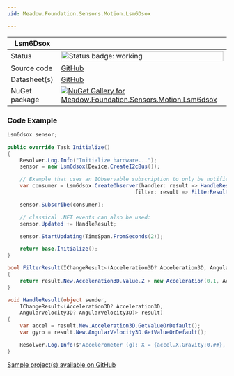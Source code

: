 ```yaml
---
uid: Meadow.Foundation.Sensors.Motion.Lsm6Dsox

---
```


| Lsm6Dsox | |
|--------|--------|
| Status | <img src="https://img.shields.io/badge/Working-brightgreen" style="width: auto; height: -webkit-fill-available;" alt="Status badge: working" /> |
| Source code | [GitHub](https://github.com/WildernessLabs/Meadow.Foundation/tree/main/Source/Meadow.Foundation.Peripherals/Sensors.Motion.Lsm6Dsox) |
| Datasheet(s) | [GitHub](https://github.com/WildernessLabs/Meadow.Foundation/tree/main/Source/Meadow.Foundation.Peripherals/Sensors.Motion.Lsm6Dsox/Datasheet) |
| NuGet package | <a href="https://www.nuget.org/packages/Meadow.Foundation.Sensors.Motion.Lsm6dsox/" target="_blank"><img src="https://img.shields.io/nuget/v/Meadow.Foundation.Sensors.Motion.Lsm6dsox.svg?label=Meadow.Foundation.Sensors.Motion.Lsm6dsox" alt="NuGet Gallery for Meadow.Foundation.Sensors.Motion.Lsm6dsox" /></a> |

### Code Example

```csharp
Lsm6dsox sensor;

public override Task Initialize()
{
    Resolver.Log.Info("Initialize hardware...");
    sensor = new Lsm6dsox(Device.CreateI2cBus());

    // Example that uses an IObservable subscription to only be notified when the filter is satisfied
    var consumer = Lsm6dsox.CreateObserver(handler: result => HandleResult(this, result),
                                         filter: result => FilterResult(result));

    sensor.Subscribe(consumer);

    // classical .NET events can also be used:
    sensor.Updated += HandleResult;

    sensor.StartUpdating(TimeSpan.FromSeconds(2));

    return base.Initialize();
}

bool FilterResult(IChangeResult<(Acceleration3D? Acceleration3D, AngularVelocity3D? AngularVelocity3D)> result)
{
    return result.New.Acceleration3D.Value.Z > new Acceleration(0.1, Acceleration.UnitType.Gravity);
}

void HandleResult(object sender,
    IChangeResult<(Acceleration3D? Acceleration3D,
    AngularVelocity3D? AngularVelocity3D)> result)
{
    var accel = result.New.Acceleration3D.GetValueOrDefault();
    var gyro = result.New.AngularVelocity3D.GetValueOrDefault();

    Resolver.Log.Info($"Accelerometer (g): X = {accel.X.Gravity:0.##}, Y = {accel.Y.Gravity:0.##}, Z = {accel.Z.Gravity:0.##}; Gyro (°/s): X = {gyro.X.DegreesPerSecond:0.##}, Y = {gyro.Y.DegreesPerSecond:0.##}, Z = {gyro.Z.DegreesPerSecond:0.##}");
}

```

[Sample project(s) available on GitHub](https://github.com/WildernessLabs/Meadow.Foundation/tree/main/Source/Meadow.Foundation.Peripherals/Sensors.Motion.Lsm6Dsox/Samples/Lsm6Dsox_Sample)

